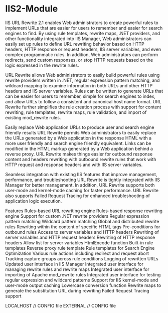 # IIS2-Module
IIS URL Rewrite 2.1 enables Web administrators to create powerful rules to implement URLs that are easier for users to remember and easier for search engines to find. By using rule templates, rewrite maps, .NET providers, and other functionality integrated into IIS Manager, Web administrators can easily set up rules to define URL rewriting behavior based on HTTP headers, HTTP response or request headers, IIS server variables, and even complex programmatic rules. In addition, Web administrators can perform redirects, send custom responses, or stop HTTP requests based on the logic expressed in the rewrite rules.


URL Rewrite allows Web administrators to easily build powerful rules using rewrite providers written in .NET, regular expression pattern matching, and wildcard mapping to examine information in both URLs and other HTTP headers and IIS server variables. Rules can be written to generate URLs that can be easier for users to remember, simple for search engines to index, and allow URLs to follow a consistent and canonical host name format. URL Rewrite further simplifies the rule creation process with support for content rewriting, rule templates, rewrite maps, rule validation, and import of existing mod_rewrite rules.

Easily replace Web application URLs to produce user and search engine friendly results
URL Rewrite permits Web administrators to easily replace the URLs generated by a Web application in the response HTML with a more user friendly and search engine friendly equivalent. Links can be modified in the HTML markup generated by a Web application behind a reverse proxy. URL Rewrite makes things easier for outbound response content and headers rewriting with outbound rewrite rules that work with HTTP request and response headers and with IIS server variables.

Seamless integration with existing IIS features that improve management, performance, and troubleshooting
URL Rewrite is tightly integrated with IIS Manager for better management. In addition, URL Rewrite supports both user-mode and kernel-mode caching for faster performance. URL Rewrite also supports Failed Request Tracing for enhanced troubleshooting of application logic execution.

Features
Rules-based URL rewriting engine
Rules-based response rewriting engine
Support for custom .NET rewrite providers
Regular expression pattern matching
Wildcard pattern matching
Global and distributed rewrite rules
Rewriting within the content of specific HTML tags
Pre-conditions for outbound rules
Access to server variables and HTTP headers
Rewriting of server variables and HTTP request headers
Rewriting of HTTP response headers
Allow list for server variables
HtmlEncode function
Built-in rule templates
Reverse proxy rule template
Rule templates for Search Engine Optimization
Various rule actions including redirect and request abort
Tracking capture groups across rule conditions
Logging of rewritten URLs
Updated user interface in IIS Manager
Integrated user interface for managing rewrite rules and rewrite maps
Integrated user interface for importing of Apache mod_rewrite rules
Integrated user interface for testing regular expression and wildcard patterns
Support for IIS kernel-mode and user-mode output caching
Lowercase conversion function
Rewrite maps to generate the substitution URL during rewriting
Failed Request Tracing support


LOCALHOST // CONFIG file
EXTERNAL // CONFIG file
